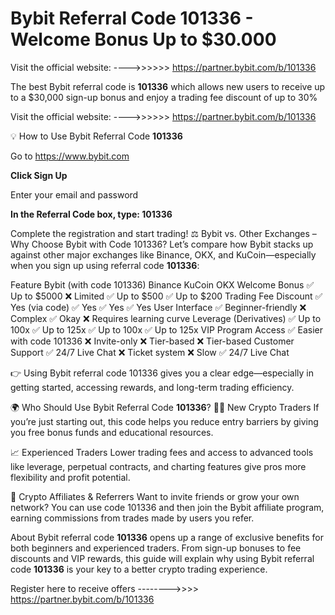 # Bybit Referral Code 101336 - Welcome Bonus Up to $30.000

Visit the official website: ---->>>>>> https://partner.bybit.com/b/101336


The best Bybit referral code is **101336** which allows new users to receive up to a $30,000 sign-up bonus and enjoy a trading fee discount of up to 30%





Visit the official website: ---->>>>>> https://partner.bybit.com/b/101336

💡 How to Use Bybit Referral Code **101336**

Go to https://www.bybit.com

**Click Sign Up**

Enter your email and password

**In the Referral Code box, type: 101336**

Complete the registration and start trading! ⚖️ Bybit vs. Other Exchanges – Why Choose Bybit with Code 101336? Let’s compare how Bybit stacks up against other major exchanges like Binance, OKX, and KuCoin—especially when you sign up using referral code **101336**:

Feature Bybit (with code 101336) Binance KuCoin OKX Welcome Bonus ✅ Up to $5000 ❌ Limited ✅ Up to $500 ✅ Up to $200 Trading Fee Discount ✅ Yes (via code) ✅ Yes ✅ Yes ✅ Yes User Interface ✅ Beginner-friendly ❌ Complex ✅ Okay ❌ Requires learning curve Leverage (Derivatives) ✅ Up to 100x ✅ Up to 125x ✅ Up to 100x ✅ Up to 125x VIP Program Access ✅ Easier with code 101336 ❌ Invite-only ❌ Tier-based ❌ Tier-based Customer Support ✅ 24/7 Live Chat ❌ Ticket system ❌ Slow ✅ 24/7 Live Chat

👉 Using Bybit referral code 101336 gives you a clear edge—especially in getting started, accessing rewards, and long-term trading efficiency.

🌍 Who Should Use Bybit Referral Code **101336**? 🧑‍💻 New Crypto Traders If you’re just starting out, this code helps you reduce entry barriers by giving you free bonus funds and educational resources.

📈 Experienced Traders Lower trading fees and access to advanced tools like leverage, perpetual contracts, and charting features give pros more flexibility and profit potential.

🤝 Crypto Affiliates & Referrers Want to invite friends or grow your own network? You can use code 101336 and then join the Bybit affiliate program, earning commissions from trades made by users you refer.

About
Bybit referral code **101336** opens up a range of exclusive benefits for both beginners and experienced traders. From sign-up bonuses to fee discounts and VIP rewards, this guide will explain why using Bybit referral code **101336** is your key to a better crypto trading experience.




Register here to receive offers   -------->>>> https://partner.bybit.com/b/101336
